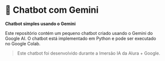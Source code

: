 # 🤖 Chatbot com Gemini

**Chatbot simples usando o Gemini**

Este repositório contém um pequeno chatbot criado usando o Gemini do Google AI. O chatbot está implementado em Python e pode ser executado no Google Colab.

> Este chatbot foi desenvolvido durante a Imersão IA da Alura + Google.
